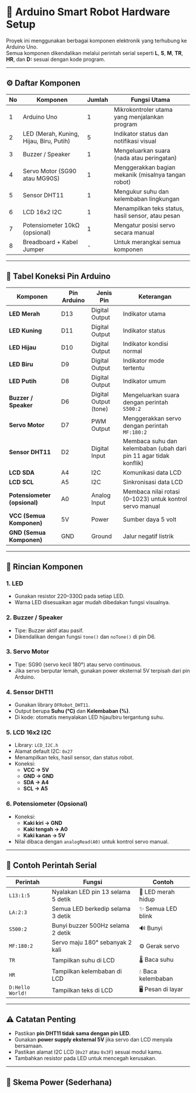 # 🧠 Arduino Smart Robot Hardware Setup

Proyek ini menggunakan berbagai komponen elektronik yang terhubung ke Arduino Uno.  
Semua komponen dikendalikan melalui perintah serial seperti **L**, **S**, **M**, **TR**, **HR**, dan **D:** sesuai dengan kode program.

---

## ⚙️ Daftar Komponen

| No | Komponen | Jumlah | Fungsi Utama |
|----|-----------|---------|---------------|
| 1 | Arduino Uno | 1 | Mikrokontroler utama yang menjalankan program |
| 2 | LED (Merah, Kuning, Hijau, Biru, Putih) | 5 | Indikator status dan notifikasi visual |
| 3 | Buzzer / Speaker | 1 | Mengeluarkan suara (nada atau peringatan) |
| 4 | Servo Motor (SG90 atau MG90S) | 1 | Menggerakkan bagian mekanik (misalnya tangan robot) |
| 5 | Sensor DHT11 | 1 | Mengukur suhu dan kelembaban lingkungan |
| 6 | LCD 16x2 I2C | 1 | Menampilkan teks status, hasil sensor, atau pesan |
| 7 | Potensiometer 10kΩ (opsional) | 1 | Mengatur posisi servo secara manual |
| 8 | Breadboard + Kabel Jumper | - | Untuk merangkai semua komponen |

---

## 🔌 Tabel Koneksi Pin Arduino

| Komponen | Pin Arduino | Jenis Pin | Keterangan |
|-----------|--------------|------------|-------------|
| **LED Merah** | D13 | Digital Output | Indikator utama |
| **LED Kuning** | D11 | Digital Output | Indikator status |
| **LED Hijau** | D10 | Digital Output | Indikator kondisi normal |
| **LED Biru** | D9 | Digital Output | Indikator mode tertentu |
| **LED Putih** | D8 | Digital Output | Indikator umum |
| **Buzzer / Speaker** | D6 | Digital Output (tone) | Mengeluarkan suara dengan perintah `S500:2` |
| **Servo Motor** | D7 | PWM Output | Menggerakkan servo dengan perintah `MF:180:2` |
| **Sensor DHT11** | D2 | Digital Input | Membaca suhu dan kelembaban (ubah dari pin 11 agar tidak konflik) |
| **LCD SDA** | A4 | I2C | Komunikasi data LCD |
| **LCD SCL** | A5 | I2C | Sinkronisasi data LCD |
| **Potensiometer (opsional)** | A0 | Analog Input | Membaca nilai rotasi (0–1023) untuk kontrol servo manual |
| **VCC (Semua Komponen)** | 5V | Power | Sumber daya 5 volt |
| **GND (Semua Komponen)** | GND | Ground | Jalur negatif listrik |

---

## 🧩 Rincian Komponen

### 1. LED
- Gunakan resistor 220–330Ω pada setiap LED.
- Warna LED disesuaikan agar mudah dibedakan fungsi visualnya.

### 2. Buzzer / Speaker
- Tipe: Buzzer aktif atau pasif.
- Dikendalikan dengan fungsi `tone()` dan `noTone()` di pin D6.

### 3. Servo Motor
- Tipe: SG90 (servo kecil 180°) atau servo continuous.
- Jika servo berputar lemah, gunakan power eksternal 5V terpisah dari pin Arduino.

### 4. Sensor DHT11
- Gunakan library `DFRobot_DHT11`.
- Output berupa **Suhu (°C)** dan **Kelembaban (%)**.
- Di kode: otomatis menyalakan LED hijau/biru tergantung suhu.

### 5. LCD 16x2 I2C
- Library: `LCD_I2C.h`
- Alamat default I2C: `0x27`
- Menampilkan teks, hasil sensor, dan status robot.
- Koneksi:
  - **VCC → 5V**
  - **GND → GND**
  - **SDA → A4**
  - **SCL → A5**

### 6. Potensiometer (Opsional)
- Koneksi:
  - **Kaki kiri → GND**
  - **Kaki tengah → A0**
  - **Kaki kanan → 5V**
- Nilai dibaca dengan `analogRead(A0)` untuk kontrol servo manual.

---

## 💬 Contoh Perintah Serial

| Perintah | Fungsi | Contoh |
|-----------|---------|---------|
| `L13:1:5` | Nyalakan LED pin 13 selama 5 detik | 🔴 LED merah hidup |
| `LA:2:3` | Semua LED berkedip selama 3 detik | ✨ Semua LED blink |
| `S500:2` | Bunyi buzzer 500Hz selama 2 detik | 🔊 Bunyi |
| `MF:180:2` | Servo maju 180° sebanyak 2 kali | ⚙️ Gerak servo |
| `TR` | Tampilkan suhu di LCD | 🌡️ Baca suhu |
| `HR` | Tampilkan kelembaban di LCD | 💧 Baca kelembaban |
| `D:Hello World!` | Tampilkan teks di LCD | 🖥️ Pesan di layar |

---

## ⚠️ Catatan Penting

- Pastikan **pin DHT11 tidak sama dengan pin LED**.
- Gunakan **power supply eksternal 5V** jika servo dan LCD menyala bersamaan.
- Pastikan alamat I2C LCD (`0x27` atau `0x3F`) sesuai modul kamu.
- Tambahkan resistor pada LED untuk mencegah kerusakan.

---

## 🔋 Skema Power (Sederhana)

